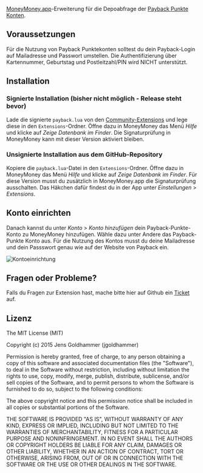 [MoneyMoney.app](http://moneymoney-app.com)-Erweiterung für die Depoabfrage der [Payback Punkte Konten](https://www.payback.de/).

Voraussetzungen
----------------

Für die Nutzung von Payback Punktekonten solltest du dein Payback-Login auf Mailadresse und Passwort umstellen. Die Authentifizierung über Kartennummer, Geburtstag und Postleitzahl/PIN wird NICHT unterstützt.

Installation
------------
### Signierte Installation (bisher nicht möglich - Release steht bevor)

Lade die signierte `payback.lua` von den [Community-Extensions](http://moneymoney-app.com/extensions/) und lege diese in den `Extensions`-Ordner. Öffne dazu in MoneyMoney das Menü *Hilfe* und klicke auf *Zeige Datenbank im Finder*. Die Signaturprüfung in MoneyMoney kann mit dieser Version aktiviert bleiben.

### Unsignierte Installation aus dem GitHub-Repository

Kopiere die `payback.lua`-Datei in den `Extensions`-Ordner. Öffne dazu in MoneyMoney das Menü *Hilfe* und klicke auf *Zeige Datenbank im Finder*. Für diese Version musst du zusätzlich in MoneyMoney.app die Signaturprüfung ausschalten. Das Häkchen dafür findest du in der App unter *Einstellungen* > *Extensions*.

Konto einrichten
-------------------
Danach kannst du unter *Konto* > *Konto hinzufügen* dein Payback-Punkte-Konto zu MoneyMoney hinzufügen. Wähle dazu unter Andere das Payback-Punkte Konto aus.
Für die Nutzung des Kontos musst du deine Mailadresse und dein Passswort genau wie auf der Website von Payback ein.

![Kontoeinrichtung](https://github.com/jgoldhammer/moneymoney-payback/blob/master/payback.png)

Fragen oder Probleme?
---------------------

Falls du Fragen zur Extension hast, mache bitte hier auf Github ein [Ticket](https://github.com/jgoldhammer/moneymoney-payback/issues/new) auf.

Lizenz
------
The MIT License (MIT)

Copyright (c) 2015 Jens Goldhammer (jgoldhammer)

Permission is hereby granted, free of charge, to any person obtaining a copy
of this software and associated documentation files (the "Software"), to deal
in the Software without restriction, including without limitation the rights
to use, copy, modify, merge, publish, distribute, sublicense, and/or sell
copies of the Software, and to permit persons to whom the Software is
furnished to do so, subject to the following conditions:

The above copyright notice and this permission notice shall be included in all
copies or substantial portions of the Software.

THE SOFTWARE IS PROVIDED "AS IS", WITHOUT WARRANTY OF ANY KIND, EXPRESS OR
IMPLIED, INCLUDING BUT NOT LIMITED TO THE WARRANTIES OF MERCHANTABILITY,
FITNESS FOR A PARTICULAR PURPOSE AND NONINFRINGEMENT. IN NO EVENT SHALL THE
AUTHORS OR COPYRIGHT HOLDERS BE LIABLE FOR ANY CLAIM, DAMAGES OR OTHER
LIABILITY, WHETHER IN AN ACTION OF CONTRACT, TORT OR OTHERWISE, ARISING FROM,
OUT OF OR IN CONNECTION WITH THE SOFTWARE OR THE USE OR OTHER DEALINGS IN THE
SOFTWARE.
